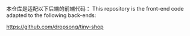本仓库是适配以下后端的前端代码：
This repository is the front-end code adapted to the following back-ends:

https://github.com/dropsong/tiny-shop
